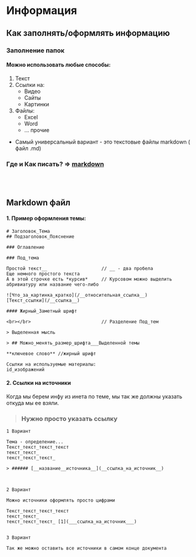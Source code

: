 # Информация 
## Как заполнять/оформлять информацию


### Заполнение папок  
#### Можно использовать любые способы:

1. Текст
2. Ссылки на:
   - Видео
   - Сайты
   - Картинки
3. Файлы:
   - Excel
   - Word
   - ... прочие
   
- Самый универсальный вариант - это текстовые файлы markdown ( файл .md)

### Где и Как писать? => [markdown]()




<br></br> 
## Markdown файл
#### 1. Пример оформления темы: 

```
# Заголовок_Тема
## Подзаголовок_Пояснение

### Оглавление

### Под_тема

Простой текст__                    // __ - два пробела
Еще немного простого текста 
А в этой строчке есть *курсив*     // Курсовом можно выделить абривиатуру или название чего-либо 

![Что_за_картинка_кратко](/__относительная_ссылка__) 
[Текст_ссылки](/__ссылка__) 

#### Жирный_Заметный шрифт

<br></br>                          // Разделение Под_тем

> Выделенная мысль 

> ## Можно_менять_размер_шрифта___Выделенной темы

**ключевое слово** //жирный шрифт 

Ссылки на используемые материалы: 
id_изображений

```

#### 2. Ссылки на источники 
Когда мы берем инфу из инета по теме, мы так же должны указать откуда мы ее взяли. 
> ### Нужно просто указать ссылку 

```
1 Вариант 

Тема - определение...
Текст_текст_текст_текст 
текст_текст_
текст_текст_текст_ 

> ###### [__название__источника__](__cсылка_на_источник__)



2 Вариант

Можно источники оформлять просто цифрами

Текст_текст_текст_текст 
текст_текст_
текст_текст_текст_ [1](___ссылка_на_источник___)


3 Вариант 

Так же можно оставить все источники в самом конце документа 

```



